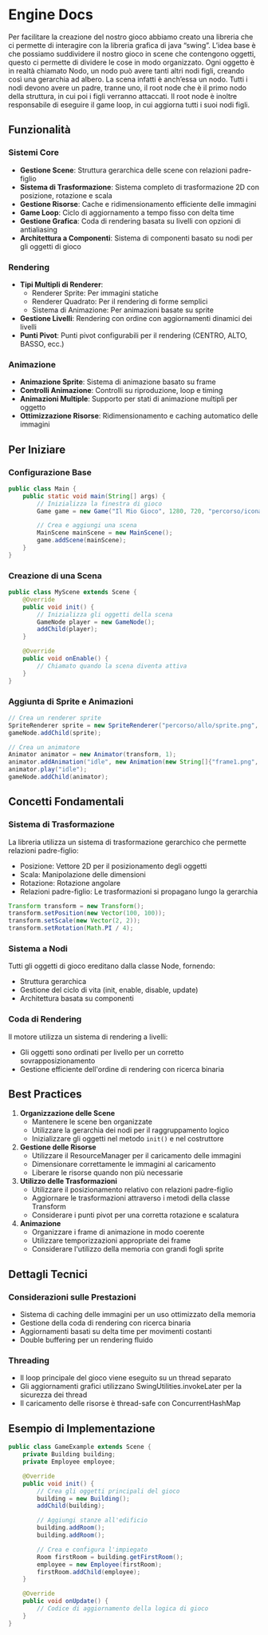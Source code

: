 # Engine Docs
Per facilitare la creazione del nostro gioco abbiamo creato una libreria che ci permette di interagire con la libreria grafica di java “swing”.
L’idea base è che possiamo suddividere il nostro gioco in scene che contengono oggetti, questo ci permette di dividere le cose in modo organizzato.
Ogni oggetto è in realtà chiamato Nodo, un nodo può avere tanti altri nodi figli, creando così una gerarchia ad albero. La scena infatti è anch’essa un nodo.
Tutti i nodi devono avere un padre, tranne uno, il root node che è il primo nodo della struttura, in cui poi i figli verranno attaccati.
Il root node è inoltre responsabile di eseguire il game loop, in cui aggiorna tutti i suoi nodi figli.

## Funzionalità

### Sistemi Core

- **Gestione Scene**: Struttura gerarchica delle scene con relazioni padre-figlio
- **Sistema di Trasformazione**: Sistema completo di trasformazione 2D con posizione, rotazione e scala
- **Gestione Risorse**: Cache e ridimensionamento efficiente delle immagini
- **Game Loop**: Ciclo di aggiornamento a tempo fisso con delta time
- **Gestione Grafica**: Coda di rendering basata su livelli con opzioni di antialiasing
- **Architettura a Componenti**: Sistema di componenti basato su nodi per gli oggetti di gioco

### Rendering

- **Tipi Multipli di Renderer**:
    - Renderer Sprite: Per immagini statiche
    - Renderer Quadrato: Per il rendering di forme semplici
    - Sistema di Animazione: Per animazioni basate su sprite
- **Gestione Livelli**: Rendering con ordine con aggiornamenti dinamici dei livelli
- **Punti Pivot**: Punti pivot configurabili per il rendering (CENTRO, ALTO, BASSO, ecc.)

### Animazione

- **Animazione Sprite**: Sistema di animazione basato su frame
- **Controlli Animazione**: Controlli su riproduzione, loop e timing
- **Animazioni Multiple**: Supporto per stati di animazione multipli per oggetto
- **Ottimizzazione Risorse**: Ridimensionamento e caching automatico delle immagini

## Per Iniziare

### Configurazione Base

```java
public class Main {
    public static void main(String[] args) {
        // Inizializza la finestra di gioco
        Game game = new Game("Il Mio Gioco", 1280, 720, "percorso/icona.png");

        // Crea e aggiungi una scena
        MainScene mainScene = new MainScene();
        game.addScene(mainScene);
    }
}

```

### Creazione di una Scena

```java
public class MyScene extends Scene {
    @Override
    public void init() {
        // Inizializza gli oggetti della scena
        GameNode player = new GameNode();
        addChild(player);
    }

    @Override
    public void onEnable() {
        // Chiamato quando la scena diventa attiva
    }
}

```

### Aggiunta di Sprite e Animazioni

```java
// Crea un renderer sprite
SpriteRenderer sprite = new SpriteRenderer("percorso/allo/sprite.png", transform, 1);
gameNode.addChild(sprite);

// Crea un animatore
Animator animator = new Animator(transform, 1);
animator.addAnimation("idle", new Animation(new String[]{"frame1.png", "frame2.png"}));
animator.play("idle");
gameNode.addChild(animator);

```

## Concetti Fondamentali

### Sistema di Trasformazione

La libreria utilizza un sistema di trasformazione gerarchico che permette relazioni padre-figlio:

- Posizione: Vettore 2D per il posizionamento degli oggetti
- Scala: Manipolazione delle dimensioni
- Rotazione: Rotazione angolare
- Relazioni padre-figlio: Le trasformazioni si propagano lungo la gerarchia

```java
Transform transform = new Transform();
transform.setPosition(new Vector(100, 100));
transform.setScale(new Vector(2, 2));
transform.setRotation(Math.PI / 4);

```

### Sistema a Nodi

Tutti gli oggetti di gioco ereditano dalla classe Node, fornendo:

- Struttura gerarchica
- Gestione del ciclo di vita (init, enable, disable, update)
- Architettura basata su componenti

### Coda di Rendering

Il motore utilizza un sistema di rendering a livelli:

- Gli oggetti sono ordinati per livello per un corretto sovrapposizionamento
- Gestione efficiente dell'ordine di rendering con ricerca binaria

## Best Practices

1. **Organizzazione delle Scene**
    - Mantenere le scene ben organizzate
    - Utilizzare la gerarchia dei nodi per il raggruppamento logico
    - Inizializzare gli oggetti nel metodo `init()` e nel costruttore
2. **Gestione delle Risorse**
    - Utilizzare il ResourceManager per il caricamento delle immagini
    - Dimensionare correttamente le immagini al caricamento
    - Liberare le risorse quando non più necessarie
3. **Utilizzo delle Trasformazioni**
    - Utilizzare il posizionamento relativo con relazioni padre-figlio
    - Aggiornare le trasformazioni attraverso i metodi della classe Transform
    - Considerare i punti pivot per una corretta rotazione e scalatura
4. **Animazione**
    - Organizzare i frame di animazione in modo coerente
    - Utilizzare temporizzazioni appropriate dei frame
    - Considerare l'utilizzo della memoria con grandi fogli sprite

## Dettagli Tecnici

### Considerazioni sulle Prestazioni

- Sistema di caching delle immagini per un uso ottimizzato della memoria
- Gestione della coda di rendering con ricerca binaria
- Aggiornamenti basati su delta time per movimenti costanti
- Double buffering per un rendering fluido

### Threading

- Il loop principale del gioco viene eseguito su un thread separato
- Gli aggiornamenti grafici utilizzano SwingUtilities.invokeLater per la sicurezza dei thread
- Il caricamento delle risorse è thread-safe con ConcurrentHashMap

## Esempio di Implementazione

```java
public class GameExample extends Scene {
    private Building building;
    private Employee employee;

    @Override
    public void init() {
        // Crea gli oggetti principali del gioco
        building = new Building();
        addChild(building);

        // Aggiungi stanze all'edificio
        building.addRoom();
        building.addRoom();

        // Crea e configura l'impiegato
        Room firstRoom = building.getFirstRoom();
        employee = new Employee(firstRoom);
        firstRoom.addChild(employee);
    }

    @Override
    public void onUpdate() {
        // Codice di aggiornamento della logica di gioco
    }
}

```